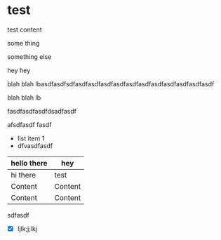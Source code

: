 # test

test content

some thing

something else

hey hey

blah blah lbasdfasdfsdfasdfasdfasdfasdfasdfasdfasdfasdfasdfasdfasdf

blah blah lb

fasdfasdfasdfdsadfasdf

afsdfasdf fasdf

*   list item 1
*   dfvasdfasdf



| hello there | hey     |
| ----------- | ------- |
| hi there    | test    |
| Content     | Content |
| Content     | Content |

sdfasdf

*   [x] ljlk;j;lkj
